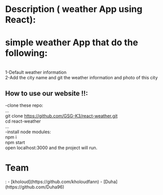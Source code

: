 
# Description ( weather App using React):

  

# simple weather App that do the following:
<br> 1-Default weather information
<br> 2-Add the city name and git the weather information and photo of this city 


 ## How to use our website !!:
 -clone these repo:
 <br> ...
 <br> git clone https://github.com/GSG-K3/react-weather.git
 <br> cd react-weather
 <br> ...
 <br> -install node modules:
 <br> npm i
 <br> npm start
 <br> open localhost:3000 and the project will run.


<h1> Team</h1>:
- [kholoud](https://github.com/kholoudfann)
- [Duha](https://github.com/Duha96)
